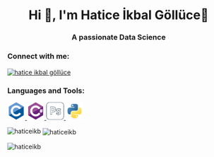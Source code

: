 <h1 align="center">Hi 👋, I'm Hatice İkbal Göllüce🦋</h1>
<h3 align="center">A passionate Data Science</h3>

<h3 align="left">Connect with me:</h3>
<p align="left">
<a href="https://linkedin.com/in/hatice ikbal göllüce" target="blank"><img align="center" src="https://raw.githubusercontent.com/rahuldkjain/github-profile-readme-generator/master/src/images/icons/Social/linked-in-alt.svg" alt="hatice ikbal göllüce" height="30" width="40" /></a>
</p>

<h3 align="left">Languages and Tools:</h3>
<p align="left"> <a href="https://www.cprogramming.com/" target="_blank" rel="noreferrer"> <img src="https://raw.githubusercontent.com/devicons/devicon/master/icons/c/c-original.svg" alt="c" width="40" height="40"/> </a> <a href="https://www.w3schools.com/cs/" target="_blank" rel="noreferrer"> <img src="https://raw.githubusercontent.com/devicons/devicon/master/icons/csharp/csharp-original.svg" alt="csharp" width="40" height="40"/> </a> <a href="https://www.photoshop.com/en" target="_blank" rel="noreferrer"> <img src="https://raw.githubusercontent.com/devicons/devicon/master/icons/photoshop/photoshop-line.svg" alt="photoshop" width="40" height="40"/> </a> <a href="https://www.python.org" target="_blank" rel="noreferrer"> <img src="https://raw.githubusercontent.com/devicons/devicon/master/icons/python/python-original.svg" alt="python" width="40" height="40"/> </a> </p>

<p><img align="left" src="https://github-readme-stats.vercel.app/api/top-langs?username=haticeikb&show_icons=true&locale=en&layout=compact" alt="haticeikb" /></p>

<p>&nbsp;<img align="center" src="https://github-readme-stats.vercel.app/api?username=haticeikb&show_icons=true&locale=en" alt="haticeikb" /></p>

<p><img align="center" src="https://github-readme-streak-stats.herokuapp.com/?user=haticeikb&" alt="haticeikb" /></p>
